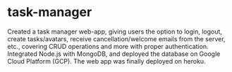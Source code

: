 # task-manager

Created a task manager web-app, giving users the option to login, logout, create tasks/avatars,  receive cancellation/welcome emails from the server, etc., covering CRUD operations and more with proper authentication. Integrated Node.js with MongoDB, and deployed the database on Google Cloud Platform (GCP). The web app was finally deployed on heroku.
